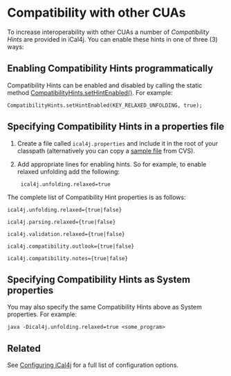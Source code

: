 # Compatibility with other CUAs

To increase interoperability with other CUAs a number of _Compatibility Hints_ are provided in iCal4j. You can enable these hints in one of three (3) ways:

## Enabling Compatibility Hints programmatically

Compatibility Hints can be enabled and disabled by calling the static method [CompatibilityHints.setHintEnabled()](http://ical4j.github.io/docs/ical4j/api/3.0.19/net/fortuna/ical4j/util/CompatibilityHints.html#setHintEnabled(java.lang.String,%20boolean)). For example:

    CompatibilityHints.setHintEnabled(KEY_RELAXED_UNFOLDING, true);

## Specifying Compatibility Hints in a properties file

1. Create a file called `ical4j.properties` and include it in the root of your classpath (alternatively you can copy a [sample file](http://ical4j.cvs.sourceforge.net/viewvc/*checkout*/ical4j/iCal4j/test/ical4j.properties) from CVS).

2. Add appropriate lines for enabling hints. So for example, to enable relaxed unfolding add the following:

        ical4j.unfolding.relaxed=true

The complete list of Compatibility Hint properties is as follows:

    ical4j.unfolding.relaxed={true|false}

    ical4j.parsing.relaxed={true|false}

    ical4j.validation.relaxed={true|false}

    ical4j.compatibility.outlook={true|false}

    ical4j.compatibility.notes={true|false}

## Specifying Compatibility Hints as System properties

You may also specify the same Compatibility Hints above as System properties. For example:

    java -Dical4j.unfolding.relaxed=true <some_program>

## Related

See [Configuring iCal4j](configuring.md) for a full list of configuration options.